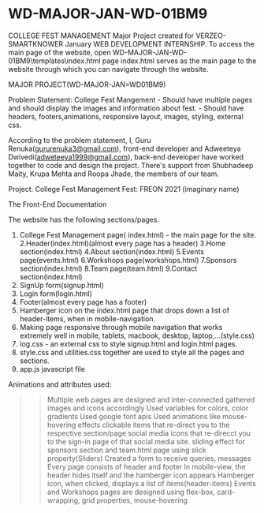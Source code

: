 # WD-MAJOR-JAN-WD-01BM9
COLLEGE FEST MANAGEMENT Major Project created for VERZEO-SMARTKNOWER January WEB DEVELOPMENT INTERNSHIP.
To access the main page of the website, open 
WD-MAJOR-JAN-WD-01BM9\templates\index.html page 
index.html serves as the main page to the website through which you can navigate through the website.


MAJOR PROJECT(WD-MAJOR-JAN=WD01BM9)

Problem Statement:
College Fest Mangement - Should have multiple pages and should display the images and information about fest.
		     - Should have headers, footers,animations, responsive layout, images, styling, external css.

According to the problem statement,
I, Guru Renuka(gururenuka3@gmail.com), front-end developer and
Adweeteya Dwivedi(adweteeya1999@gmail.com), back-end developer have worked together to code and design the project.
There's support from Shubhadeep Maity, Krupa Mehta and Roopa Jhade, the members of our team.

Project: College Fest Management
Fest: FREON 2021 (imaginary name)

The Front-End Documentation

The website has the following sections/pages.
1. College Fest Management page( index.html) - the main page for the site.
2.Header(index.html)(almost every page has a header)
3.Home section(index.html)
4.About section(index.html)
5.Events page(events.html)
6.Workshops page(workshops.html)
7.Sponsors section(index.html)
8.Team page(team.html)
9.Contact section(index.html)
10. SignUp form(signup.html)
11. Login form(login.html)
12. Footer(almost every page has a footer)
13. Hamberger icon on the index.html page that drops down a list of header-items, when in mobile-navigation.
14. Making page responsive through mobile navigation that works extremely well
	in mobile, tablets, macbook, desktop, laptop,...(style.css)
15. log.css - an external css to style signup.html and login.html pages.
16. style.css and utilities.css together are used to style all the pages and sections.
16. app.js javascript file 

Animations and attributes used:
>> Multiple web pages are designed and inter-connected
>> gathered images and icons accordingly
>> Used variables for colors, color gradients
>> Used google font apis
>> Used animations like 
	mouse-hovering effects
	clickable items that re-direct you to the respective section/page
	social media icons that re-direcct you to the sign-in page of that social media site.
	sliding effect for sponsors section and team.html page using slick property(Sliders)
>> Created a form to receive queries, messages
>> Every page consists of header and footer
>> In mobile-view, the header hides itself and the hamberger icon appears
>> Hamberger icon, when clicked, displays a list of items(header-items)
>> Events and Workshops pages are designed using flex-box, card-wrapping, grid properties, mouse-hovering
